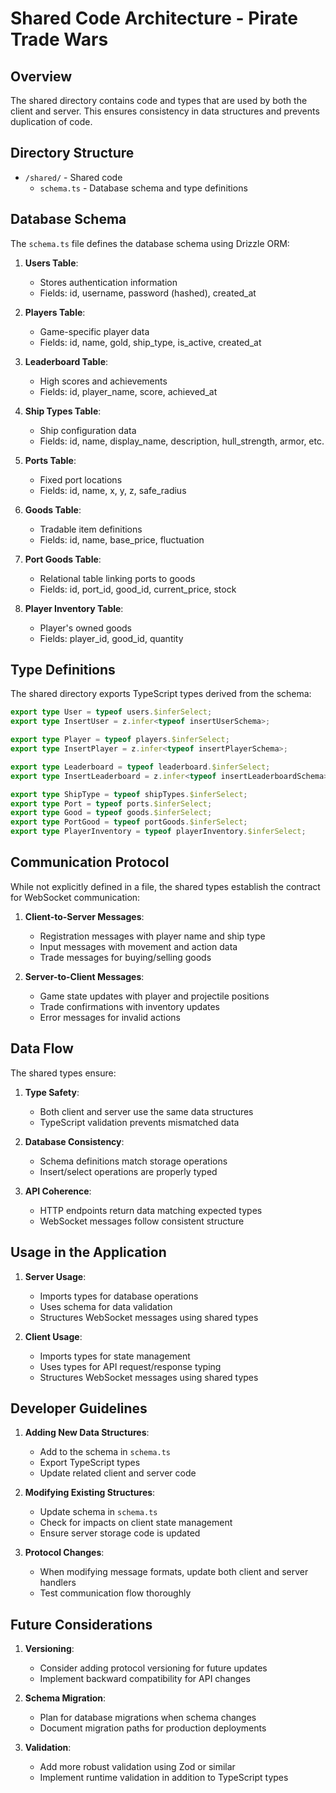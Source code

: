 # Shared Code Architecture - Pirate Trade Wars

## Overview
The shared directory contains code and types that are used by both the client and server. This ensures consistency in data structures and prevents duplication of code.

## Directory Structure

- `/shared/` - Shared code
  - `schema.ts` - Database schema and type definitions

## Database Schema

The `schema.ts` file defines the database schema using Drizzle ORM:

1. **Users Table**:
   - Stores authentication information
   - Fields: id, username, password (hashed), created_at

2. **Players Table**:
   - Game-specific player data
   - Fields: id, name, gold, ship_type, is_active, created_at

3. **Leaderboard Table**:
   - High scores and achievements
   - Fields: id, player_name, score, achieved_at

4. **Ship Types Table**:
   - Ship configuration data
   - Fields: id, name, display_name, description, hull_strength, armor, etc.

5. **Ports Table**:
   - Fixed port locations
   - Fields: id, name, x, y, z, safe_radius

6. **Goods Table**:
   - Tradable item definitions
   - Fields: id, name, base_price, fluctuation

7. **Port Goods Table**:
   - Relational table linking ports to goods
   - Fields: id, port_id, good_id, current_price, stock

8. **Player Inventory Table**:
   - Player's owned goods
   - Fields: player_id, good_id, quantity

## Type Definitions

The shared directory exports TypeScript types derived from the schema:

```typescript
export type User = typeof users.$inferSelect;
export type InsertUser = z.infer<typeof insertUserSchema>;

export type Player = typeof players.$inferSelect;
export type InsertPlayer = z.infer<typeof insertPlayerSchema>;

export type Leaderboard = typeof leaderboard.$inferSelect;
export type InsertLeaderboard = z.infer<typeof insertLeaderboardSchema>;

export type ShipType = typeof shipTypes.$inferSelect;
export type Port = typeof ports.$inferSelect;
export type Good = typeof goods.$inferSelect;
export type PortGood = typeof portGoods.$inferSelect;
export type PlayerInventory = typeof playerInventory.$inferSelect;
```

## Communication Protocol

While not explicitly defined in a file, the shared types establish the contract for WebSocket communication:

1. **Client-to-Server Messages**:
   - Registration messages with player name and ship type
   - Input messages with movement and action data
   - Trade messages for buying/selling goods

2. **Server-to-Client Messages**:
   - Game state updates with player and projectile positions
   - Trade confirmations with inventory updates
   - Error messages for invalid actions

## Data Flow

The shared types ensure:

1. **Type Safety**:
   - Both client and server use the same data structures
   - TypeScript validation prevents mismatched data

2. **Database Consistency**:
   - Schema definitions match storage operations
   - Insert/select operations are properly typed

3. **API Coherence**:
   - HTTP endpoints return data matching expected types
   - WebSocket messages follow consistent structure

## Usage in the Application

1. **Server Usage**:
   - Imports types for database operations
   - Uses schema for data validation
   - Structures WebSocket messages using shared types

2. **Client Usage**:
   - Imports types for state management
   - Uses types for API request/response typing
   - Structures WebSocket messages using shared types

## Developer Guidelines

1. **Adding New Data Structures**:
   - Add to the schema in `schema.ts`
   - Export TypeScript types
   - Update related client and server code

2. **Modifying Existing Structures**:
   - Update schema in `schema.ts`
   - Check for impacts on client state management
   - Ensure server storage code is updated

3. **Protocol Changes**:
   - When modifying message formats, update both client and server handlers
   - Test communication flow thoroughly

## Future Considerations

1. **Versioning**:
   - Consider adding protocol versioning for future updates
   - Implement backward compatibility for API changes

2. **Schema Migration**:
   - Plan for database migrations when schema changes
   - Document migration paths for production deployments

3. **Validation**:
   - Add more robust validation using Zod or similar
   - Implement runtime validation in addition to TypeScript types